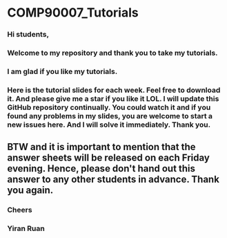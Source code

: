 # COMP90007_Tutorials

### Hi students,
### Welcome to my repository and thank you to take my tutorials.
### I am glad if you like my tutorials. 
### Here is the tutorial slides for each week. Feel free to download it. And please give me a star if you like it LOL. I will update this GitHub repository continually. You could watch it and if you found any problems in my slides, you are welcome to start a new issues here. And I  will solve it immediately. Thank you.

## BTW and it is important to mention that the answer sheets will be released on each Friday evening. Hence, please don't hand out this answer to any other students in advance. Thank you again.
### Cheers
### Yiran Ruan

